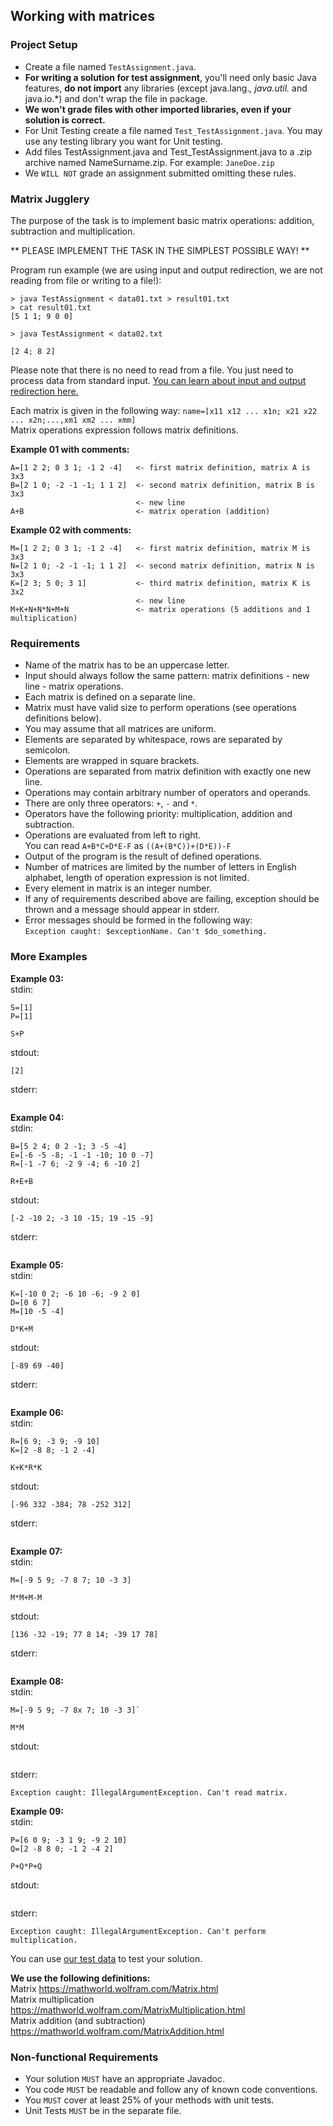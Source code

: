 ## Working with matrices
### Project Setup
- Create a file named `TestAssignment.java`. <br>
- **For writing a solution for test assignment**, you'll need only basic Java features, **do not import** any libraries (except java.lang.*, java.util.* and java.io.*) and don't wrap the file in package. <br>
- **We won't grade files with other imported libraries, even if your solution is correct.**
- For Unit Testing create a file named `Test_TestAssignment.java`. You may use any testing library you want for Unit testing.<br>
- Add files TestAssignment.java and Test_TestAssignment.java to a .zip archive named NameSurname.zip. For example: `JaneDoe.zip`<br>
- We `WILL NOT` grade an assignment submitted omitting these rules.

### Matrix Jugglery
The purpose of the task is to implement basic matrix operations: addition, subtraction and multiplication. <br>

**  PLEASE IMPLEMENT THE TASK IN THE SIMPLEST POSSIBLE WAY! **

Program run example (we are using input and output redirection, we are not reading from file or writing to a file!): <br>
```
> java TestAssignment < data01.txt > result01.txt
> cat result01.txt
[5 1 1; 9 0 0]
```

```
> java TestAssignment < data02.txt

[2 4; 8 2]
```

Please note that there is no need to read from a file. You just need to process data from standard input. [You can learn about input and output redirection here.](http://linuxcommand.org/lc3_lts0070.php)

Each matrix is given in the following way: `name=[x11 x12 ... x1n; x21 x22 ... x2n;...,xm1 xm2 ... xmm]` <br>
Matrix operations expression follows matrix definitions.


**Example 01 with comments:** <br>
```
A=[1 2 2; 0 3 1; -1 2 -4]   <- first matrix definition, matrix A is 3x3
B=[2 1 0; -2 -1 -1; 1 1 2]  <- second matrix definition, matrix B is 3x3
                            <- new line
A+B                         <- matrix operation (addition)
```

**Example 02 with comments:** <br>
```
M=[1 2 2; 0 3 1; -1 2 -4]   <- first matrix definition, matrix M is 3x3
N=[2 1 0; -2 -1 -1; 1 1 2]  <- second matrix definition, matrix N is 3x3
K=[2 3; 5 0; 3 1]           <- third matrix definition, matrix K is 3x2
                            <- new line
M+K+N+N*N+M+N               <- matrix operations (5 additions and 1 multiplication)
```

### Requirements
- Name of the matrix has to be an uppercase letter. <br>
- Input should always follow the same pattern: matrix definitions - new line - matrix operations. <br>
- Each matrix is defined on a separate line. <br>
- Matrix must have valid size to perform operations (see operations definitions below). <br>
- You may assume that all matrices are uniform. <br>
- Elements are separated by whitespace, rows are separated by semicolon. <br>
- Elements are wrapped in square brackets. <br>
- Operations are separated from matrix definition with exactly one new line. <br>
- Operations may contain arbitrary number of operators and operands. <br>
- There are only three operators: `+`, `-` and `*`. <br>
- Operators have the following priority: multiplication, addition and subtraction. <br>
- Operations are evaluated from left to right. <br>
You can read `A+B*C+D*E-F` as `((A+(B*C))+(D*E))-F` <br>
- Output of the program is the result of defined operations. <br>
- Number of matrices are limited by the number of letters in English alphabet, length of operation expression is not limited. <br>
- Every element in matrix is an integer number.<br>
- If any of requirements described above are failing, exception should be thrown and a message should appear in stderr.<br>
- Error messages should be formed in the following way: <br>
`Exception caught: $exceptionName. Can't $do_something.`

### More Examples

**Example 03:** <br>
stdin: <br>
```
S=[1]
P=[1]

S+P
```
stdout: <br>
```
[2]
```
stderr: <br>
```
```


**Example 04:** <br>
stdin: <br>
```
B=[5 2 4; 0 2 -1; 3 -5 -4]
E=[-6 -5 -8; -1 -1 -10; 10 0 -7]
R=[-1 -7 6; -2 9 -4; 6 -10 2]

R+E+B
```

stdout: <br>
```
[-2 -10 2; -3 10 -15; 19 -15 -9]
```
stderr: <br>
```
```

**Example 05:** <br>
stdin: <br>
```
K=[-10 0 2; -6 10 -6; -9 2 0]
D=[0 6 7]
M=[10 -5 -4]

D*K+M
```
stdout: <br>
```
[-89 69 -40]
```
stderr: <br>
```
```


**Example 06:** <br>
stdin: <br>
```
R=[6 9; -3 9; -9 10]
K=[2 -8 8; -1 2 -4]

K+K*R*K
```
stdout: <br>
```
[-96 332 -384; 78 -252 312]
```
stderr: <br>
```
```


**Example 07:** <br>
stdin: <br>
```
M=[-9 5 9; -7 8 7; 10 -3 3]

M*M+M-M
```
stdout: <br>
```
[136 -32 -19; 77 8 14; -39 17 78]
```
stderr: <br>
```
```


**Example 08:** <br>
stdin: <br>
```
M=[-9 5 9; -7 8x 7; 10 -3 3]`

M*M
```

stdout: <br>
```
```

stderr: <br>
```
Exception caught: IllegalArgumentException. Can't read matrix.
```


**Example 09:** <br>
stdin: <br>
```
P=[6 0 9; -3 1 9; -9 2 10]
Q=[2 -8 8 0; -1 2 -4 2]

P+Q*P+Q
```
stdout: <br>
```
```
stderr: <br>
```
Exception caught: IllegalArgumentException. Can't perform multiplication.
```


You can use [our test data](data) to test your solution.


**We use the following definitions:** <br>
Matrix https://mathworld.wolfram.com/Matrix.html <br>
Matrix multiplication https://mathworld.wolfram.com/MatrixMultiplication.html <br>
Matrix addition (and subtraction) https://mathworld.wolfram.com/MatrixAddition.html

### Non-functional Requirements
- Your solution `MUST` have an appropriate Javadoc. <br>
- You code `MUST` be readable and follow any of known code conventions. <br>
- You `MUST` cover at least 25% of your methods with unit tests. <br>
- Unit Tests `MUST` be in the separate file.
